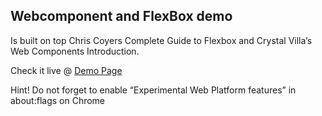 ## Webcomponent and FlexBox demo 

Is built on top Chris Coyers Complete Guide to Flexbox and Crystal Villa’s Web Components Introduction.

Check it live @ <a href=“http://vibeguru.org:3564/“>Demo Page</a>

Hint! Do not forget to enable “Experimental Web Platform features” in about:flags on Chrome